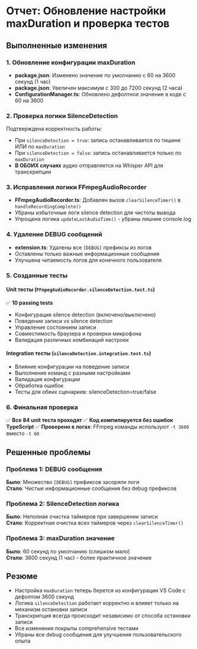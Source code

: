 # Отчет: Обновление настройки maxDuration и проверка тестов

## Выполненные изменения

### 1. Обновление конфигурации maxDuration
- **package.json**: Изменено значение по умолчанию с 60 на 3600 секунд (1 час)
- **package.json**: Увеличен максимум с 300 до 7200 секунд (2 часа)  
- **ConfigurationManager.ts**: Обновлено дефолтное значение в коде с 60 на 3600

### 2. Проверка логики SilenceDetection
Подтверждена корректность работы:
- При `silenceDetection = true`: запись останавливается по тишине ИЛИ по `maxDuration`
- При `silenceDetection = false`: запись останавливается только по `maxDuration`
- **В ОБОИХ случаях** аудио отправляется на Whisper API для транскрипции

### 3. Исправления логики FFmpegAudioRecorder
- **FFmpegAudioRecorder.ts**: Добавлен вызов `clearSilenceTimer()` в `handleRecordingComplete()`
- Убраны избыточные логи silence detection для чистоты вывода
- Упрощена логика `updateLastAudioTime()` - убраны лишние console.log

### 4. Удаление DEBUG сообщений
- **extension.ts**: Удалены все `[DEBUG]` префиксы из логов
- Оставлены только важные информационные сообщения
- Улучшена читаемость логов для конечного пользователя

### 5. Созданные тесты

#### Unit тесты (`FFmpegAudioRecorder.silenceDetection.test.ts`)
✅ **10 passing tests**
- Конфигурация silence detection (включено/выключено)
- Поведение записи vs silence detection
- Управление состоянием записи  
- Совместимость браузера и проверки микрофона
- Валидация различных комбинаций настроек

#### Integration тесты (`silenceDetection.integration.test.ts`)
- Влияние конфигурации на поведение записи
- Выполнение команд с разными настройками
- Валидация конфигурации
- Обработка ошибок
- Тесты для обеих сценариев: silenceDetection=true/false

### 6. Финальная проверка
✅ **Все 84 unit теста проходят**
✅ **Код компилируется без ошибок TypeScript**
✅ **Проверено в логах**: FFmpeg команды используют `-t 3600` вместо `-t 60`

## Решенные проблемы

### Проблема 1: DEBUG сообщения
**Было**: Множество `[DEBUG]` префиксов засоряли логи  
**Стало**: Чистые информационные сообщения без debug префиксов

### Проблема 2: SilenceDetection логика
**Было**: Неполная очистка таймеров при завершении записи  
**Стало**: Корректная очистка всех таймеров через `clearSilenceTimer()`

### Проблема 3: maxDuration значение 
**Было**: 60 секунд по умолчанию (слишком мало)  
**Стало**: 3600 секунд (1 час) - более практичное значение

## Резюме
- Настройка `maxDuration` теперь берется из конфигурации VS Code с дефолтом 3600 секунд
- Логика `silenceDetection` работает корректно и влияет только на механизм остановки записи
- Транскрипция всегда происходит независимо от способа остановки записи
- Все изменения покрыты comprehensive тестами
- Убраны все debug сообщения для улучшения пользовательского опыта 